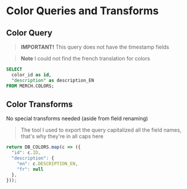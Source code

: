 # Color Queries and Transforms

## Color Query
> **IMPORTANT!** This query does not have the timestamp fields

> **Note** I could not find the french translation for colors

```sql
SELECT
  color_id as id,
  "description" as description_EN
FROM MERCH.COLORS;
```

## Color Transforms
No special transforms needed (aside from field renaming)

> The tool I used to export the query capitalized all the field names, that's why they're in all caps here

```js
return DB_COLORS.map(c => ({
  "id": c.ID,
  "description": {
    "en": c.DESCRIPTION_EN,
    "fr": null
  },
}));
```